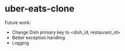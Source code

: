 # uber-eats-clone

Future work:
- Change Dish primary key to <dish_id, restaurant_id>
- Better exception handling
- Logging